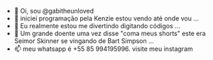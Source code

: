 - 👋 Oi, sou @gabitheunloved
- 👀 iniciei programação pela Kenzie estou vendo até onde vou ...
- 🌱 Eu realmente estou me divertindo digitando códigos ...
- 💞️ Um grande doente uma vez disse "coma meus shorts" este era Seimor Skinner se vingando de Bart Simpson ...
- 📫 meu whatsapp é +55 85 994195996.
visite meu instagram <a href="https://www.instagram.com/gabi_theloved/"></a>

<!---
gabitheunloved/gabitheunloved is a ✨ special ✨ repository because its `README.md` (this file) appears on your GitHub profile.
You can click the Preview link to take a look at your changes.
--->
